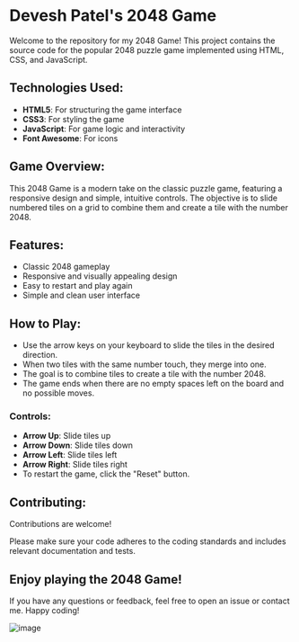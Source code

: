 # Devesh Patel's 2048 Game

Welcome to the repository for my 2048 Game! This project contains the source code for the popular 2048 puzzle game implemented using HTML, CSS, and JavaScript.

## Technologies Used:
- **HTML5**: For structuring the game interface
- **CSS3**: For styling the game
- **JavaScript**: For game logic and interactivity
- **Font Awesome**: For icons

## Game Overview:
This 2048 Game is a modern take on the classic puzzle game, featuring a responsive design and simple, intuitive controls. The objective is to slide numbered tiles on a grid to combine them and create a tile with the number 2048.

## Features:
- Classic 2048 gameplay
- Responsive and visually appealing design
- Easy to restart and play again
- Simple and clean user interface

## How to Play:
- Use the arrow keys on your keyboard to slide the tiles in the desired direction.
- When two tiles with the same number touch, they merge into one.
- The goal is to combine tiles to create a tile with the number 2048.
- The game ends when there are no empty spaces left on the board and no possible moves.

### Controls:
- **Arrow Up**: Slide tiles up
- **Arrow Down**: Slide tiles down
- **Arrow Left**: Slide tiles left
- **Arrow Right**: Slide tiles right
- To restart the game, click the "Reset" button.

## Contributing:
Contributions are welcome! 

Please make sure your code adheres to the coding standards and includes relevant documentation and tests.

## Enjoy playing the 2048 Game!
If you have any questions or feedback, feel free to open an issue or contact me. Happy coding!

![image](https://github.com/D3v3shPat3l/2048-game/assets/171942470/ef4c1b2b-c73b-41fb-aef9-a6425fdbd946)

